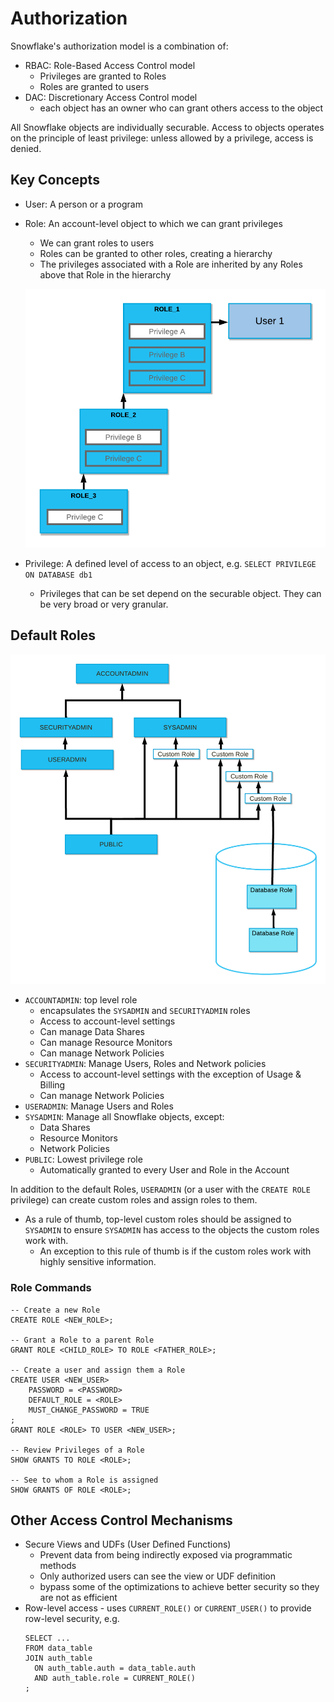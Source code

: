 # Authorization #

Snowflake's authorization model is a combination of:
* RBAC: Role-Based Access Control model
  * Privileges are granted to Roles
  * Roles are granted to users
* DAC: Discretionary Access Control model
  * each object has an owner who can grant others access to the object

All Snowflake objects are individually securable. Access to objects operates on the principle of least privilege: unless allowed by a privilege, access is denied.

## Key Concepts ##
* User: A person or a program
* Role: An account-level object to which we can grant privileges
  * We can grant roles to users
  * Roles can be granted to other roles, creating a hierarchy
  * The privileges associated with a Role are inherited by any Roles above that Role in the hierarchy
  
  ![](../images/PrivilegeInheritance.png)
* Privilege: A defined level of access to an object, e.g. `SELECT PRIVILEGE ON DATABASE db1`
  * Privileges that can be set depend on the securable object. They can be very broad or very granular.

## Default Roles ##

![](../images/SystemRoleHierarchy.png)

* `ACCOUNTADMIN`: top level role
  * encapsulates the `SYSADMIN` and `SECURITYADMIN` roles
  * Access to account-level settings
  * Can manage Data Shares
  * Can manage Resource Monitors
  * Can manage Network Policies
* `SECURITYADMIN`: Manage Users, Roles and Network policies
  * Access to account-level settings with the exception of Usage & Billing
  * Can manage Network Policies
* `USERADMIN`: Manage Users and Roles
* `SYSADMIN`: Manage all Snowflake objects, except:
  * Data Shares
  * Resource Monitors
  * Network Policies
* `PUBLIC`: Lowest privilege role
  * Automatically granted to every User and Role in the Account

In addition to the default Roles, `USERADMIN` (or a user with the `CREATE ROLE` privilege) can create custom roles and assign roles to them. 
* As a rule of thumb, top-level custom roles should be assigned to `SYSADMIN` to ensure `SYSADMIN` has access to the objects the custom roles work with.
  * An exception to this rule of thumb is if the custom roles work with highly sensitive information.

### Role Commands ###
```iso92-sql
-- Create a new Role
CREATE ROLE <NEW_ROLE>;

-- Grant a Role to a parent Role
GRANT ROLE <CHILD_ROLE> TO ROLE <FATHER_ROLE>;

-- Create a user and assign them a Role
CREATE USER <NEW_USER>
    PASSWORD = <PASSWORD> 
    DEFAULT_ROLE = <ROLE>
    MUST_CHANGE_PASSWORD = TRUE
;
GRANT ROLE <ROLE> TO USER <NEW_USER>;

-- Review Privileges of a Role
SHOW GRANTS TO ROLE <ROLE>;

-- See to whom a Role is assigned
SHOW GRANTS OF ROLE <ROLE>;
```

## Other Access Control Mechanisms ##
* Secure Views and UDFs (User Defined Functions)
  * Prevent data from being indirectly exposed via programmatic methods
  * Only authorized users can see the view or UDF definition
  * bypass some of the optimizations to achieve better security so they are not as efficient
* Row-level access - uses `CURRENT_ROLE()` or `CURRENT_USER()` to provide row-level security, e.g.
  ```iso92-sql
  SELECT ...
  FROM data_table
  JOIN auth_table
    ON auth_table.auth = data_table.auth
    AND auth_table.role = CURRENT_ROLE()
  ;
  ```

